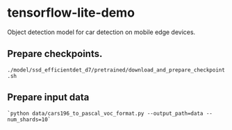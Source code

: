 # tensorflow-lite-demo
Object detection model for car detection on mobile edge devices.


## Prepare checkpoints.

`./model/ssd_efficientdet_d7/pretrained/download_and_prepare_checkpoint.sh` 


## Prepare input data

    `python data/cars196_to_pascal_voc_format.py --output_path=data --num_shards=10`